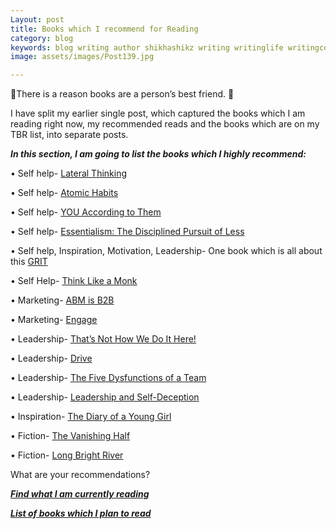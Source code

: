 ```yaml
---
Layout: post
title: Books which I recommend for Reading
category: blog
keywords: blog writing author shikhashikz writing writinglife writingcommunity dailyblogpost books
image: assets/images/Post139.jpg

---
```

📖There is a reason books are a person’s best friend. 📖

I have split my earlier single post, which captured the books which I am reading right now, my recommended reads and the books which are on my TBR list, into separate posts. 

***In this section, I am going to list the books which I highly recommend:***

•	Self help- [Lateral Thinking](https://www.amazon.in/Lateral-Thinking-Creativity-Edward-Bono/dp/0241257549/ref=sr_1_1?crid=WOCZRUOV7QD8&dchild=1&keywords=lateral+thinking+edward+de+bono&qid=1623667355&s=books&sprefix=lateral+thinking%2Cstripbooks%2C272&sr=1-1)

•	Self help- [Atomic Habits](https://www.amazon.in/Atomic-Habits-James-Clear/dp/1847941834/ref=sr_1_2?dchild=1&keywords=atomic+habits&qid=1623667310&s=books&sr=1-2)

•	Self help- [YOU According to Them](https://www.amazon.in/You-According-Them-Uncovering-Reputation/dp/0984659110)

•	Self help- [Essentialism: The Disciplined Pursuit of Less](https://www.amazon.in/Essentialism-Disciplined-Pursuit-Greg-McKeown/dp/0804137382)

•	Self help, Inspiration, Motivation, Leadership- One book which is all about this [GRIT](https://www.amazon.in/Grit-Passion-Perseverance-Angela-Duckworth/dp/1501111108)

•	Self Help- [Think Like a Monk](https://www.amazon.in/Think-Like-Monk-Jay-Shetty/dp/0008386595)

•	Marketing- [ABM is B2B](https://www.amazon.in/ABM-B2B-Marketing-Sales-Broken/dp/194085895X)

•	Marketing- [Engage](https://www.amazon.in/Engage-Complete-Businesses-Cultivate-Measure/dp/1118003764)

•	Leadership- [That’s Not How We Do It Here!](https://www.amazon.com/Thats-Not-Here-Organizations-Fall/dp/0735206627)

•	Leadership- [Drive](https://www.amazon.in/Drive-Daniel-H-Pink/dp/1786891700/ref=sr_1_1?adgrpid=57096139097&dchild=1&ext_vrnc=hi&gclid=CjwKCAjwn6GGBhADEiwAruUcKkUidbgHJ73EYJsj-9V6kwz6u4olN7uWUi6b-z7VKKQ1m1ZL12yegRoCjaIQAvD_BwE&hvadid=499120559423&hvdev=c&hvlocphy=9302452&hvnetw=g&hvqmt=e&hvrand=4234624521788871053&hvtargid=kwd-331049665644&hydadcr=1082_2321871&keywords=drive+by+daniel+pink&qid=1623824483&sr=8-1)

•	Leadership- [The Five Dysfunctions of a Team](https://www.amazon.in/Five-Dysfunctions-Team-Patrick-Lencioni/dp/0787960756)

•	Leadership- [Leadership and Self-Deception](https://www.amazon.in/Leadership-Self-Deception-Revised-ARBINGER-INSTITUTE/dp/1523086815/ref=sr_1_3?adgrpid=57969189534&dchild=1&ext_vrnc=hi&gclid=CjwKCAjwn6GGBhADEiwAruUcKtznf4NAOlHSJn7BrMNA9JjAVJLDwSTq5qNWmAjo_ebNHJ_ZqoWbcRoCJfEQAvD_BwE&hvadid=499073330302&hvdev=c&hvlocphy=9302452&hvnetw=g&hvqmt=e&hvrand=9321361592198114920&hvtargid=kwd-334345311726&hydadcr=1049_2309942&keywords=leadership+and+self+deception&qid=1623824605&s=books&sr=1-3)

•	Inspiration- [The Diary of a Young Girl](https://www.amazon.in/Diary-Young-Girl-Anne-Frank/dp/8172345194/ref=sr_1_2_sspa?dchild=1&keywords=the+diary+of+young+girl&qid=1623667275&s=books&sr=1-2-spons&psc=1&smid=A3H3WE9M6NY1KV&spLa=ZW5jcnlwdGVkUXVhbGlmaWVyPUFZTkhPTjVBOVVONjUmZW5jcnlwdGVkSWQ9QTAxMzI2NDIzNURRU1VQSjFOUk05JmVuY3J5cHRlZEFkSWQ9QTA5ODY5MzQxRVhQVFg2MU1XOFRXJndpZGdldE5hbWU9c3BfYXRmJmFjdGlvbj1jbGlja1JlZGlyZWN0JmRvTm90TG9nQ2xpY2s9dHJ1ZQ==)

•	Fiction- [The Vanishing Half](https://www.amazon.in/Vanishing-Half-Brit-Bennett/dp/0349701458/ref=sr_1_1?dchild=1&keywords=the+vanishing+half&qid=1623667226&s=books&sr=1-1)

•	Fiction- [Long Bright River](https://www.amazon.in/Long-Bright-River-intense-thriller/dp/1786090619/ref=sr_1_1?dchild=1&keywords=long+bright+river&qid=1623667187&s=books&sr=1-1)

What are your recommendations?

***[Find what I am currently reading](https://shikhashikz.com/Learning-Resource-List/)***

***[List of books which I plan to read](https://shikhashikz.com/My-To-Be-Read-List/)***

